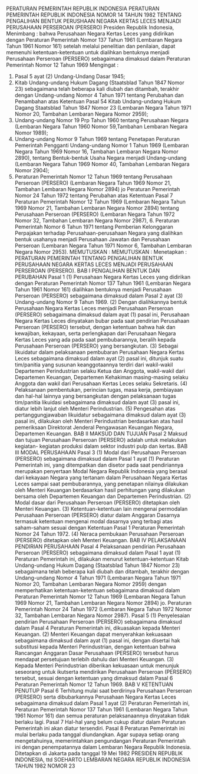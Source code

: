  PERATURAN PEMERINTAH REPUBLIK INDONESIA PERATURAN PEMERINTAH REPUBLIK INDONESIA NOMOR 14 TAHUN 1982 TENTANG PENGALIHAN BENTUK PERUSHAAN NEGARA KERTAS LECES MENJADI PERUSAHAAN PERSEROAN (PERSERO) Presiden Republik Indonesia,
Menimbang :
 bahwa Perusahaan Negara Kertas Leces yang didirikan dengan Peraturan Pemerintah Nomor 137 Tahun 1961 (Lembaran Negara Tahun 1961 Nomor 161) setelah melalui penelitian dan penilaian, dapat memenuhi ketentuan-ketentuan untuk dialihkan bentuknya menjadi Perusahaan Perseroan (PERSERO) sebagaimana dimaksud dalam Peraturan Pemerintah Nomor 12 Tahun 1969
Mengingat :

1. Pasal 5 ayat (2) Undang-Undang Dasar 1945;
2. Kitab Undang-undang Hukum Dagang (Staatsblad Tahun 1847 Nomor 23) sebagaimana telah beberapa kali diubah dan ditambah, terakhir dengan Undang-undang Nomor 4 Tahun 1971 tentang Perubahan dan Penambahan atas Ketentuan Pasal 54 Kitab Undang-undang Hukum Dagang Staatsblad Tahun 1847 Nomor 23 (Lembaran Negara Tahun 1971 Nomor 20, Tambahan Lembaran Negara Nomor 2959);
3. Undang-undang Nomor 19 Prp Tahun 1960 tentang Perusahaan Negara (Lembaran Negara Tahun 1960 Nomor 59,Tambahan Lembaran Negara Nomor 1989);
4. Undang-undang Nomor 9 Tahun 1969 tentang Penetapan Peraturan Pemerintah Pengganti Undang-undang Nomor 1 Tahun 1969 (Lembaran Negara Tahun 1969 Nomor 16, Tambahan Lembaran Negara Nomor 2890), tentang Bentuk-bentuk Usaha Negara menjadi Undang-undang (Lembaran Negara Tahun 1969 Nomor 40, Tambahan Lembaran Negara Nomor 2904);
5. Peraturan Pemerintah Nomor 12 Tahun 1969 tentang Perusahaan Perseroan (PERSERO) (Lembaran Negara Tahun 1969 Nomor 21, Tambahan Lembaran Negara Nomor 2894) jo Peraturan Pemerintah Nomor 24 Tahun 1972 tentang Perubahan atas Ketentuan Pasal 7 Peraturan Pemerintah Nomor 12 Tahun 1969 (Lembaran Negara Tahun 1969 Nomor 21, Tambahan Lembaran Negara Nomor 2894) tentang Perusahaan Perseroan (PERSERO) (Lembaran Negara Tahun 1972 Nomor 32, Tambahan Lembaran Negara Nomor 2987), 6. Peraturan Pemerintah Nomor 6 Tahun 1971 tentang Pemberian Kelonggaran Perpajakan terhadap Perusahaan-perusahaan Negara yang dialihkan bentuk usahanya menjadi Perusahaan Jawatan dan Perusahaan Perseroan (Lembaran Negara Tahun 1971 Nomor 6, Tambahan Lembaran Negara Nomor 2953).
MEMUTUSKAN :
MEMUTUSKAN :
 Menetapkan : PERATURAN PEMERINTAH TENTANG PENGALIHAN BENTUK PERUSAHAAN NEGARA KERTAS LECES MENJADI PERUSAHAAN PERSEROAN (PERSERO).
BAB I PENGALIHAN BENTUK DAN PERUBAHAN
Pasal 1
(1) Perusahaan Negara Kertas Leces yang didirikan dengan Peraturan Pemerintah Nomor 137 Tahun 1961 (Lembaran Negara Tahun 1961 Nomor 161) dialihkan bentuknya menjadi Perusahaan Perseroan (PERSERO) sebagaimana dimaksud dalam Pasal 2 ayat (3) Undang-undang Nomor 9 Tahun 1969.
(2) Dengan dialihkannya bentuk Perusahaan Negara Kertas Leces menjadi Perusahaan Perseroan (PERSERO) sebagaimana dimaksud dalam ayat (1) pasal ini, Perusahaan Negara Kertas Leces dinyatakan bubar pada saat pendirian Perusahaan Perseroan (PERSERO) tersebut, dengan ketentuan bahwa hak dan kewajiban, kekayaan, serta perlengkapan dari Perusahaan Negara Kertas Leces yang ada pada saat pembubarannya, beralih kepada Perusahaan Perseroan (PERSERO) yang bersangkutan.
(3) Sebagai likuidatur dalam pelaksanaan pembubaran Perusahaan Negara Kertas Leces sebagaimana dimaksud dalam ayat (2) pasal ini, ditunjuk suatu tim/panitia yang susunan keanggotaannya terdiri dari wakil-wakil Departemen Perindustrian selaku Ketua dan Anggota, wakil-wakil dari Departemen Keuangan, Departemen Kehakiman masing-masing selaku Anggota dan wakil dari Perusahaan Kertas Leces selaku Sekretaris.
(4) Pelaksanaan pembentukan, perincian tugas, masa kerja, pembiayaan dan hal-hal lainnya yang bersangkutan dengan pelaksanaan tugas tim/panitia likuidasi sebagaimana dimaksud dalam ayat (3) pasal ini, diatur lebih lanjut oleh Menteri Perindustrian.
(5) Pengesahan atas pertanggungjawaban likuidatur sebagaimana dimaksud dalam ayat (3) pasal ini, dilakukan oleh Menteri Perindustrian berdasarkan atas hasil pemeriksaan Direktorat Jenderal Pengawasan Keuangan Negara, Departemen Keuangan.
BAB II MAKSUD DAN TUJUAN
Pasal 2
Maksud dan tujuan Perusahaan Perseroan (PERSERO) adalah untuk melakukan kegiatan- kegiatan produksi dalam sektor industri pulp dan kertas.
BAB III MODAL PERUSAHAAN
Pasal 3
(1) Modal dari Perusahaan Perseroan (PERSERO) sebagaimana dimaksud dalam Pasal 1 ayat (1) Peraturan Pemerintah ini, yang ditempatkan dan disetor pada saat pendiriannya merupakan penyertaan Modal Negara Republik Indonesia yang berasal dari kekayaan Negara yang tertanam dalam Perusahaan Negara Kertas Leces sampai saat pembubarannya, yang penetapan nilainya dilakukan oleh Menteri Keuangan berdasarkan hasil perhitungan yang dilakukan bersama oleh Departemen Keuangan dan Departemen Perindustrian.
(2) Modal dasar dari Perusahaan Perseroan (PERSERO) ditetapkan oleh Menteri Keuangan.
(3) Ketentuan-ketentuan lain mengenai permodalan Perusahaan Perseroan (PERSERO) diatur dalam Anggaran Dasarnya termasuk ketentuan mengenai modal dasarnya yang terbagi atas saham-saham sesuai dengan Ketentuan Pasal 1 Peraturan Pemerintah Nomor 24 Tahun 1972.
(4) Neraca pembukaan Perusahaan Perseroan (PERSERO) ditetapkan oleh Menteri Keuangan.
BAB IV PELAKSANAAN PENDIRIAN PERUSAHAAN
Pasal 4
Pelaksanaan pendirian Perusahaan Perseroan (PERSERO) sebagaimana dimaksud dalam Pasal 1 ayat (1) Peraturan Pemerintah ini, dilakukan menurut ketentuan-ketentuan Kitab Undang-undang Hukum Dagang (Staatsblad Tahun 1847 Nomor 23) sebagaimana telah beberapa kali diubah dan ditambah, terakhir dengan Undang-undang Nomor 4 Tahun 1971 (Lembaran Negara Tahun 1971 Nomor 20, Tambahan Lembaran Negara Nomor 2959) dengan memperhatikan ketentuan-ketentuan sebagaimana dimaksud dalam Peraturan Pemerintah Nomor 12 Tahun 1969 (Lembaran Negara Tahun 1969 Nomor 21, Tambahan Lembaran Negara Nomor 2894) jo. Peraturan Pemerintah Nomor 24 Tahun 1972 (Lembaran Negara Tahun 1972 Nomor 32, Tambahan Lembaran Negara Nomor 2987).
Pasal 5
(1) Penyelesaian pendirian Perusahaan Perseroan (PERSERO) sebagaimana dimaksud dalam Pasal 4 Peraturan Pemerintah ini, dikuasakan kepada Menteri Keuangan.
(2) Menteri Keuangan dapat menyerahkan kekuasaan sebagaimana dimaksud dalam ayat (1) pasal ini, dengan disertai hak substitusi kepada Menteri Perindustrian, dengan ketentuan bahwa Rancangan Anggaran Dasar Perusahaan (PERSERO) tersebut harus mendapat persetujuan terlebih dahulu dari Menteri Keuangan.
(3) Kepada Menteri Perindustrian diberikan kekuasaan untuk menunjuk seseorang untuk ikutserta mendirikan Perusahaan Perseroan (PERSERO) tersebut, sesuai dengan ketentuan yang dimaksud dalam Pasal 6 Peraturan Pemerintah Nomor 12 Tahun 1969.
BAB V KETENTUAN PENUTUP
Pasal 6
Terhitung mulai saat berdirinya Perusahaan Perseroan (PERSERO) serta dibubarkannya Perusahaan Negara Kertas Leces sebagaimana dimaksud dalam Pasal 1 ayat (2) Peraturan Pemerintah ini, Peraturan Pemerintah Nomor 137 Tahun 1961 (Lembaran Negara Tahun 1961 Nomor 161) dan semua peraturan pelaksanaannya dinyatakan tidak berlaku lagi.
Pasal 7
Hal-hal yang belum cukup diatur dalam Peraturan Pemerintah ini akan diatur tersendiri.
Pasal 8
Peraturan Pemerintah ini mulai berlaku pada tanggal diundangkan. Agar supaya setiap orang mengetahuinya, memerintahkan pengundangan Peraturan Pemerintah ini dengan penempatannya dalam Lembaran Negara Republik Indonesia. Ditetapkan di Jakarta pada tanggal 19 Mei 1982 PRESIDEN REPUBLIK INDONESIA, ttd SOEHARTO LEMBARAN NEGARA REPUBLIK INDONESIA TAHUN 1982 NOMOR 23